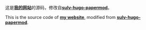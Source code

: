这是[**我的网站**](https://huangjia.site/)的源码，修改自[**sulv-hugo-papermod**](https://github.com/xyming108/sulv-hugo-papermod)。

This is the source code of  [**my website**](https://huangjia.site), modified from [**sulv-hugo-papermod**](https://github.com/xyming108/sulv-hugo-papermod).
